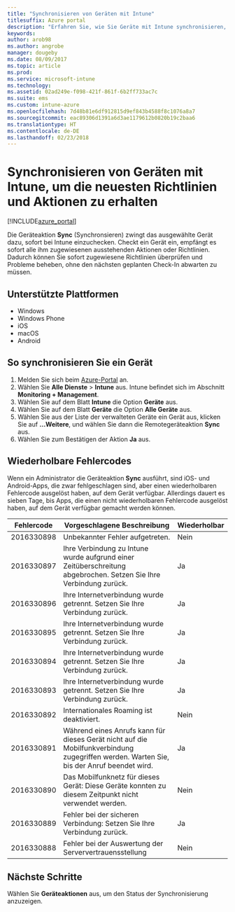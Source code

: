 ```yaml
---
title: "Synchronisieren von Geräten mit Intune"
titlesuffix: Azure portal
description: "Erfahren Sie, wie Sie Geräte mit Intune synchronisieren, um die neuesten Richtlinien und Aktionen zu erhalten."
keywords: 
author: arob98
ms.author: angrobe
manager: dougeby
ms.date: 08/09/2017
ms.topic: article
ms.prod: 
ms.service: microsoft-intune
ms.technology: 
ms.assetid: 02ad249e-f098-421f-861f-6b2ff733ac7c
ms.suite: ems
ms.custom: intune-azure
ms.openlocfilehash: 7d48b81e6df912815d9ef843b4588f8c1076a8a7
ms.sourcegitcommit: eac89306d1391a6d3ae1179612b0820b19c2baa6
ms.translationtype: HT
ms.contentlocale: de-DE
ms.lasthandoff: 02/23/2018
---
```

# <a name="sync-devices-with-intune-to-get-the-latest-policies-and-actions"></a>Synchronisieren von Geräten mit Intune, um die neuesten Richtlinien und Aktionen zu erhalten


[!INCLUDE[azure_portal](./includes/azure_portal.md)]

Die Geräteaktion **Sync** (Synchronsieren) zwingt das ausgewählte Gerät dazu, sofort bei Intune einzuchecken. Checkt ein Gerät ein, empfängt es sofort alle ihm zugewiesenen ausstehenden Aktionen oder Richtlinien.  Dadurch können Sie sofort zugewiesene Richtlinien überprüfen und Probleme beheben, ohne den nächsten geplanten Check-In abwarten zu müssen.

## <a name="supported-platforms"></a>Unterstützte Plattformen

- Windows
- Windows Phone
- iOS
- macOS
- Android

## <a name="how-to-sync-a-device"></a>So synchronisieren Sie ein Gerät

1. Melden Sie sich beim [Azure-Portal](https://portal.azure.com) an.
2. Wählen Sie **Alle Dienste** > **Intune** aus. Intune befindet sich im Abschnitt **Monitoring + Management**.
3. Wählen Sie auf dem Blatt **Intune** die Option **Geräte** aus.
4. Wählen Sie auf dem Blatt **Geräte** die Option **Alle Geräte** aus.
5. Wählen Sie aus der Liste der verwalteten Geräte ein Gerät aus, klicken Sie auf **...Weitere**, und wählen Sie dann die Remotegeräteaktion **Sync** aus.
7. Wählen Sie zum Bestätigen der Aktion **Ja** aus.


## <a name="retriable-error-codes"></a>Wiederholbare Fehlercodes

Wenn ein Administrator die Geräteaktion **Sync** ausführt, sind iOS- und Android-Apps, die zwar fehlgeschlagen sind, aber einen wiederholbaren Fehlercode ausgelöst haben, auf dem Gerät verfügbar. Allerdings dauert es sieben Tage, bis Apps, die einen nicht wiederholbaren Fehlercode ausgelöst haben, auf dem Gerät verfügbar gemacht werden können.


| Fehlercode  | Vorgeschlagene Beschreibung                                                                                                                  | Wiederholbar |
|-------------|----------------------------------------------------------------------------------------------------------------------------------------|-----------|
| 2016330898 | Unbekannter Fehler aufgetreten.                                                                                                             | Nein        |
| 2016330897 | Ihre Verbindung zu Intune wurde aufgrund einer Zeitüberschreitung abgebrochen. Setzen Sie Ihre Verbindung zurück.                                                                             | Ja        |
| 2016330896 | Ihre Internetverbindung wurde getrennt. Setzen Sie Ihre Verbindung zurück.                                                                            | Ja        |
| 2016330895 | Ihre Internetverbindung wurde getrennt. Setzen Sie Ihre Verbindung zurück.                                                                            | Ja        |
| 2016330894 | Ihre Internetverbindung wurde getrennt. Setzen Sie Ihre Verbindung zurück.                                                                            | Ja        |
| 2016330893 | Ihre Internetverbindung wurde getrennt. Setzen Sie Ihre Verbindung zurück.                                                                            | Ja        |
| 2016330892 | Internationales Roaming ist deaktiviert.                                                                                                     | Nein        |
| 2016330891 | Während eines Anrufs kann für dieses Gerät nicht auf die Mobilfunkverbindung zugegriffen werden. Warten Sie, bis der Anruf beendet wird. | Ja        |
| 2016330890 | Das Mobilfunknetz für dieses Gerät: Diese Geräte konnten zu diesem Zeitpunkt nicht verwendet werden.                                                   | Nein        |
| 2016330889 | Fehler bei der sicheren Verbindung: Setzen Sie Ihre Verbindung zurück.                                                                                   | Ja        |
| 2016330888 | Fehler bei der Auswertung der Serververtrauensstellung                                                                                                | Nein        |

## <a name="next-steps"></a>Nächste Schritte

Wählen Sie **Geräteaktionen** aus, um den Status der Synchronisierung anzuzeigen. 
